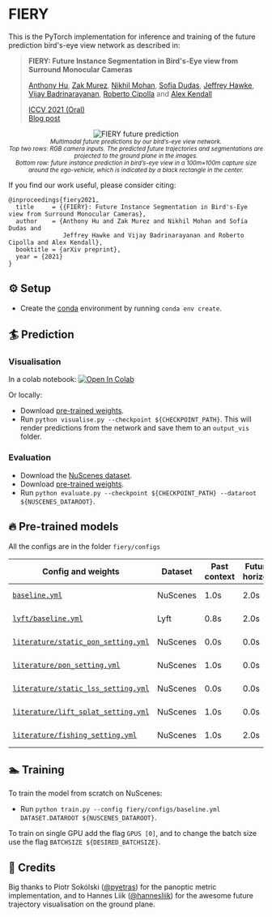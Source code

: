# FIERY
This is the PyTorch implementation for inference and training of the future prediction bird's-eye view network as 
described in:

> **FIERY: Future Instance Segmentation in Bird's-Eye view from Surround Monocular Cameras**
>
> [Anthony Hu](https://anthonyhu.github.io/), [Zak Murez](http://zak.murez.com/), 
[Nikhil Mohan](https://uk.linkedin.com/in/nikhilmohan33), 
[Sofía Dudas](https://uk.linkedin.com/in/sof%C3%ADa-josefina-lago-dudas-2b0737132), 
[Jeffrey Hawke](https://uk.linkedin.com/in/jeffrey-hawke), 
[‪Vijay Badrinarayanan](https://sites.google.com/site/vijaybacademichomepage/home), 
[Roberto Cipolla](https://mi.eng.cam.ac.uk/~cipolla/index.htm) and [Alex Kendall](https://alexgkendall.com/)  
>
> [ICCV 2021 (Oral)](https://arxiv.org/abs/2104.10490)<br/>
> [Blog post](https://wayve.ai/blog/fiery-future-instance-prediction-birds-eye-view)

<p align="center">
     <img src="https://github.com/wayveai/fiery/releases/download/v1.0/predictions.gif" alt="FIERY future prediction">
     <br/>
     <sub><em>Multimodal future predictions by our bird’s-eye view network.<br/>
Top two rows: RGB camera inputs. The predicted future trajectories and segmentations are projected to the ground plane in the images.<br/>
Bottom row: future instance prediction in bird’s-eye view in a 100m×100m capture size around the ego-vehicle, which is indicated by a black rectangle in the center.
    </em></sub>
</p>

If you find our work useful, please consider citing:
```
@inproceedings{fiery2021,
  title     = {{FIERY}: Future Instance Segmentation in Bird's-Eye view from Surround Monocular Cameras},
  author    = {Anthony Hu and Zak Murez and Nikhil Mohan and Sofía Dudas and 
               Jeffrey Hawke and Vijay Badrinarayanan and Roberto Cipolla and Alex Kendall},
  booktitle = {arXiv preprint},
  year = {2021}
}
```

## ⚙ Setup
- Create the [conda](https://docs.conda.io/en/latest/miniconda.html) environment by running `conda env create`.

## 🏄 Prediction
### Visualisation

In a colab notebook:
[![Open In Colab](https://colab.research.google.com/assets/colab-badge.svg)](https://colab.research.google.com/drive/12ahc3whI1RQZIVDi53grMWHzdA7WqIuo?usp=sharing)

Or locally:
- Download [pre-trained weights](https://github.com/wayveai/fiery/releases/download/v1.0/fiery.ckpt).
- Run `python visualise.py --checkpoint ${CHECKPOINT_PATH}`. This will render predictions from the network and save 
them to an `output_vis` folder.

### Evaluation
- Download the [NuScenes dataset](https://www.nuscenes.org/download).
- Download [pre-trained weights](https://github.com/wayveai/fiery/releases/download/v1.0/fiery.ckpt).
- Run `python evaluate.py --checkpoint ${CHECKPOINT_PATH} --dataroot ${NUSCENES_DATAROOT}`.

## 🔥 Pre-trained models

All the configs are in the folder `fiery/configs`

| Config and weights      | Dataset | Past context | Future horizon | BEV size | IoU  | VPQ|
|--------------|---------|-----------------------|----------------|----------|------|----|
| [`baseline.yml`](https://github.com/wayveai/fiery/releases/download/v1.0/fiery.ckpt) | NuScenes | 1.0s | 2.0s | 100mx100m (50cm res.) | 36.7 | 29.9 |
| [`lyft/baseline.yml`](https://github.com/wayveai/fiery/releases/download/v1.0/lyft_fiery.ckpt) | Lyft | 0.8s | 2.0s| 100mx100m (50cm res.) | 36.3 | 29.2 |
| [`literature/static_pon_setting.yml`]() | NuScenes| 0.0s | 0.0s | 100mx50m (25cm res.) | 37.7| - |
| [`literature/pon_setting.yml`](https://github.com/wayveai/fiery/releases/download/v1.0/pon_setting.ckpt) | NuScenes| 1.0s | 0.0s | 100mx50m (25cm res.) |39.9 | - |
| [`literature/static_lss_setting.yml`]() | NuScenes | 0.0s | 0.0s | 100mx100m (50cm res.) | 35.8 | - |
| [`literature/lift_splat_setting.yml`](https://github.com/wayveai/fiery/releases/download/v1.0/lift_splat_setting.ckpt) | NuScenes | 1.0s | 0.0s | 100mx100m (50cm res.) | 38.2 | - |
| [`literature/fishing_setting.yml`](https://github.com/wayveai/fiery/releases/download/v1.0/fishing_setting.ckpt) | NuScenes | 1.0s | 2.0s | 32.0mx19.2m (10cm res.) | 57.6 | - |


## 🏊 Training
To train the model from scratch on NuScenes:
- Run `python train.py --config fiery/configs/baseline.yml DATASET.DATAROOT ${NUSCENES_DATAROOT}`.

To train on single GPU add the flag `GPUS [0]`, and to change the batch size use the flag `BATCHSIZE ${DESIRED_BATCHSIZE}`.

## 🙌 Credits
Big thanks to Piotr Sokólski ([@pyetras](https://github.com/pyetras)) for the panoptic metric implementation, and to 
Hannes Liik ([@hannesliik](https://github.com/hannesliik)) for the awesome future trajectory 
visualisation on the ground plane.
